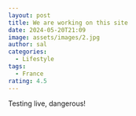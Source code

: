 ```yaml
---
layout: post
title: We are working on this site
date: 2024-05-20T21:09
image: assets/images/2.jpg
author: sal
categories:
  - Lifestyle
tags:
  - France
rating: 4.5
---
```

Testing live, dangerous!
